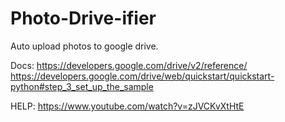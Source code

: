 Photo-Drive-ifier
=================

Auto upload photos to google drive.

Docs: https://developers.google.com/drive/v2/reference/
      https://developers.google.com/drive/web/quickstart/quickstart-python#step_3_set_up_the_sample

HELP:  https://www.youtube.com/watch?v=zJVCKvXtHtE
